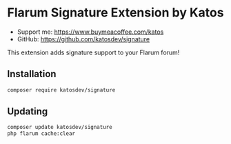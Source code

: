 
# Flarum Signature Extension by Katos

- Support me: https://www.buymeacoffee.com/katos
- GitHub: https://github.com/katosdev/signature

This extension adds signature support to your Flarum forum! 

## Installation

```bash
composer require katosdev/signature
```

## Updating

```bash
composer update katosdev/signature
php flarum cache:clear
```

